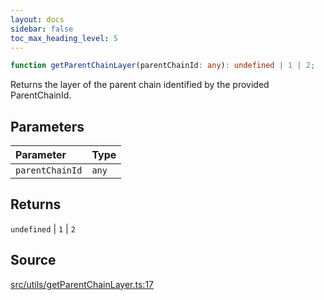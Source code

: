 ```yaml
---
layout: docs
sidebar: false
toc_max_heading_level: 5
---
```


```ts
function getParentChainLayer(parentChainId: any): undefined | 1 | 2;
```

Returns the layer of the parent chain identified by the provided
ParentChainId.

## Parameters

| Parameter       | Type  |
| :-------------- | :---- |
| `parentChainId` | `any` |

## Returns

`undefined` \| `1` \| `2`

## Source

[src/utils/getParentChainLayer.ts:17](https://github.com/OffchainLabs/arbitrum-orbit-sdk/blob/9d5595a042e42f7d6b9af10a84816c98ea30f330/src/utils/getParentChainLayer.ts#L17)
